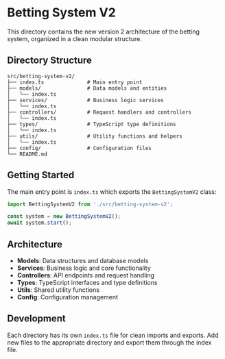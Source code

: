 # Betting System V2

This directory contains the new version 2 architecture of the betting system, organized in a clean modular structure.

## Directory Structure

```
src/betting-system-v2/
├── index.ts              # Main entry point
├── models/               # Data models and entities
│   └── index.ts
├── services/             # Business logic services
│   └── index.ts
├── controllers/          # Request handlers and controllers
│   └── index.ts
├── types/                # TypeScript type definitions
│   └── index.ts
├── utils/                # Utility functions and helpers
│   └── index.ts
├── config/               # Configuration files
└── README.md
```

## Getting Started

The main entry point is `index.ts` which exports the `BettingSystemV2` class:

```typescript
import BettingSystemV2 from './src/betting-system-v2';

const system = new BettingSystemV2();
await system.start();
```

## Architecture

- **Models**: Data structures and database models
- **Services**: Business logic and core functionality
- **Controllers**: API endpoints and request handling
- **Types**: TypeScript interfaces and type definitions
- **Utils**: Shared utility functions
- **Config**: Configuration management

## Development

Each directory has its own `index.ts` file for clean imports and exports. Add new files to the appropriate directory and export them through the index file.